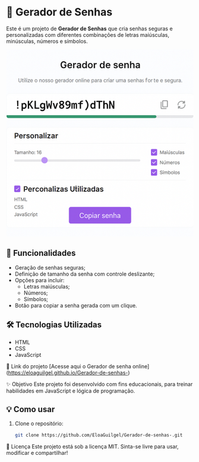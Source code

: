 # 🔐 Gerador de Senhas

Este é um projeto de **Gerador de Senhas** que cria senhas seguras e personalizadas com diferentes combinações de letras maiúsculas, minúsculas, números e símbolos.

![Preview do projeto](./preview.png)

## 🚀 Funcionalidades

- Geração de senhas seguras;
- Definição de tamanho da senha com controle deslizante;
- Opções para incluir:
  - Letras maiúsculas;
  - Números;
  - Símbolos;
- Botão para copiar a senha gerada com um clique.

## 🛠️ Tecnologias Utilizadas

- HTML
- CSS
- JavaScript

🔗 Link do projeto
[Acesse aqui o Gerador de senha online] (https://eloaguilgel.github.io/Gerador-de-senhas-)

✨ Objetivo Este projeto foi desenvolvido com fins educacionais, para treinar habilidades em JavaScript e lógica de programação.

## 💡 Como usar

1. Clone o repositório:
   ```bash
   git clone https://github.com/EloaGuilgel/Gerador-de-senhas-.git

📝 Licença
Este projeto está sob a licença MIT. Sinta-se livre para usar, modificar e compartilhar!